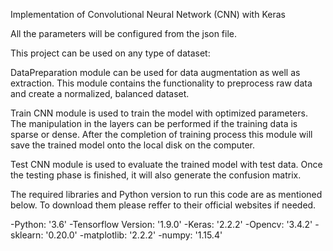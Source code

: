 Implementation of Convolutional Neural Network (CNN) with Keras  

All the parameters will be configured from the json file.

This project can be used on any type of dataset:

DataPreparation module can be used for data augmentation as well as extraction. This module contains the functionality to preprocess raw data and create a normalized, balanced dataset.

Train CNN module is used to train the model with optimized parameters. The manipulation in the layers can be performed if the training data is sparse or dense. After the completion of training process this module will save the trained model onto the local disk on the computer. 


Test CNN module is used to evaluate the trained model with test data. Once the testing phase is finished, it will also generate the confusion matrix.

The required libraries and Python version to run this code are as mentioned below. To download them please reffer to their official websites if needed.

-Python: '3.6' -Tensorflow Version: '1.9.0' -Keras: '2.2.2' -Opencv: '3.4.2' -sklearn: '0.20.0' -matplotlib: '2.2.2' -numpy: '1.15.4'
